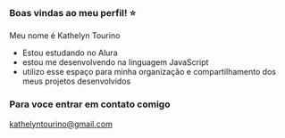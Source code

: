 ### Boas vindas ao meu perfil! ⭐

Meu nome é Kathelyn Tourino

- Estou estudando no Alura
- estou me desenvolvendo na linguagem JavaScript
- utilizo esse espaço para minha organização e compartilhamento dos meus projetos desenvolvidos


### Para voce entrar em contato comigo 
kathelyntourino@gmail.com
